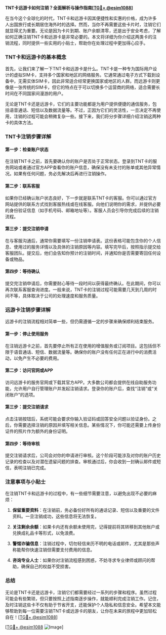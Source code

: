 **TNT卡远游卡如何注销？全面解析与操作指南[[TG💪+ @esim1088](https://t.me/s/esim1088)]**

在当今这个全球化的时代，TNT卡和远游卡因其便捷性和实惠的价格，成为许多人出国旅行或长期居住海外时的选择。然而，当你不再需要这些卡片时，注销它们就显得尤为重要。无论是因为卡片到期、账户余额清零，还是出于安全考虑，了解如何正确注销TNT卡和远游卡是非常必要的。本文将详细为你介绍这两类卡的注销流程，同时提供一些实用的小贴士，帮助你在处理过程中更加得心应手。

### TNT卡和远游卡的基本概念

首先，让我们来了解一下TNT卡和远游卡是什么。TNT卡是一种专为国际用户设计的虚拟SIM卡，支持多个国家和地区的网络服务。它通常通过电子方式下载到设备中，无需实体SIM卡，因此非常适合经常更换国家或地区的人群。而远游卡则更像是一张传统的SIM卡，但它的特点在于可以切换多个运营商的网络，适合需要长时间在不同国家间漫游的用户。

无论是TNT卡还是远游卡，它们的主要功能都是为用户提供便捷的通信服务，包括语音通话、短信以及数据流量等。不过，正因为它们的灵活性，一旦决定不再使用，注销的过程可能会稍微复杂一些。接下来，我们将分步骤详细介绍注销这两种卡的具体方法。

### TNT卡注销步骤详解

#### 第一步：检查账户状态
在注销TNT卡之前，首先要确认你的账户是否处于正常状态。登录到TNT卡的服务网站或者通过官方APP查看你的账户信息，确保没有未支付的账单或其他异常情况。如果有任何问题，务必先解决后再进行注销操作。

#### 第二步：联系客服
如果你已经确认账户状态良好，下一步就是联系TNT卡的客服。你可以通过官方网站提供的联系方式找到客服热线或在线客服。向他们说明你的需求，并提供必要的身份验证信息（如手机号码、邮箱地址等）。客服人员会引导你完成后续的注销流程。

#### 第三步：提交注销申请
在与客服沟通后，通常你需要填写一份注销申请表。这份表格可能包含你的个人信息、使用过的服务详情以及具体的注销原因等内容。填写完毕后，按照指示提交给客服团队。提交后，他们会告知你预计的注销时间，并通知你是否需要寄回任何设备或物品。

#### 第四步：等待确认
提交完注销申请后，你需要耐心等待一段时间以获得最终确认。在此期间，你可以再次联系客服查询进度。一般来说，TNT卡的注销过程可能需要几天到几周的时间不等，具体取决于公司的处理速度和服务质量。

### 远游卡注销步骤详解

远游卡的注销流程相对简单一些，但仍需遵循一定的步骤来确保顺利结束服务。

#### 第一步：停止使用服务
在注销远游卡之前，首先要停止所有正在使用的增值服务或订阅项目。这包括但不限于语音通话、短信、数据流量等。确保你的账户没有任何正在进行中的消费活动，以免产生不必要的费用。

#### 第二步：访问官网或APP
访问远游卡的服务官网或下载其官方APP。大多数公司都会提供在线自助服务功能，允许用户自行管理账户并发起注销请求。登录你的账户后，查找“注销”或“关闭账户”的选项。

#### 第三步：提交注销请求
点击注销按钮后，系统可能会要求你输入验证码或回答安全问题以验证身份。之后，你需要选择注销的原因并填写相关信息。某些情况下，你可能还需要上传身份证件的照片作为额外的身份证明。

#### 第四步：等待审核
提交注销请求后，公司会对你的申请进行审核。这个阶段可能涉及对你的账户历史记录的检查以及对潜在遗留问题的排查。审核通过后，你会收到一封确认邮件或短信，表明注销已完成。

### 注意事项与小贴士

在注销TNT卡和远游卡的过程中，有一些细节需要注意，以避免出现不必要的麻烦：

1. **保留重要资料**：在注销前，务必备份好所有的通话记录、短信以及重要的文件资料。一旦注销成功，这些信息将无法恢复。
   
2. **关注剩余余额**：如果卡内还有余额未使用完，记得提前将其转移到其他账户或兑换成礼品卡等形式，以免浪费。

3. **警惕诈骗信息**：注销过程中，切勿轻信来历不明的电话或邮件，尤其是那些声称能帮你快速注销但需要支付费用的信息。

4. **咨询专业人士**：如果你对注销流程感到困惑，不妨寻求专业律师或顾问的帮助，确保自己的权益不受损害。

### 总结

无论是TNT卡还是远游卡，注销它们都需要经过一系列的步骤和程序。虽然过程可能会有些繁琐，但只要按照上述指南逐步操作，就能顺利完成注销工作。记住，及时注销这些卡不仅有助于节省开支，还能保护个人隐私和信息安全。希望本文能够帮助到每一位需要注销TNT卡或远游卡的朋友，让你在未来的旅程中更加轻松自在！[[TG💪+ @esim1088](https://t.me/s/esim1088)] 

[[TG💪+ @esim1088](https://t.me/s/esim1088) ![Image](https://i.postimg.cc/4NQfJmqS/Snipaste-2025-05-13-00-14-12.png)]